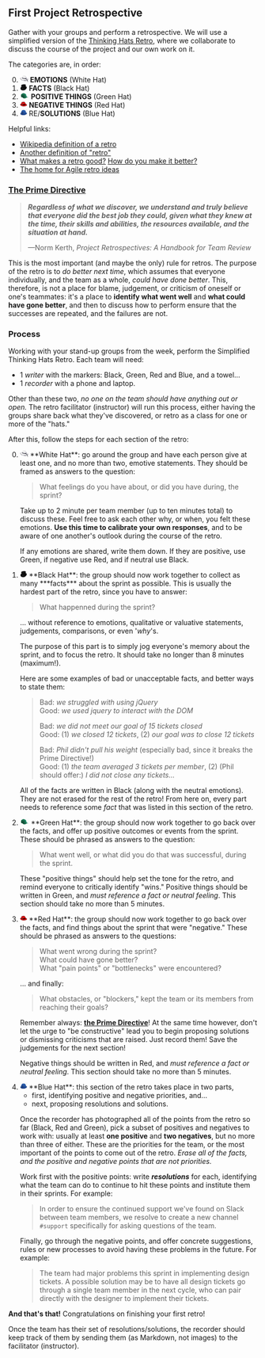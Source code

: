 ## First Project Retrospective

Gather with your groups and perform a retrospective. We will use a 
simplified version of the [Thinking Hats Retro][thinking-hats], where we
collaborate to discuss the course of the project and our own work on it.

The categories are, in order:

0. <img src="assets/whitehat.jpg" height="14px"> **EMOTIONS**      (White Hat)
1. <img src="assets/blackhat.jpg" height="14px"> **FACTS**         (Black Hat)
2. <img src="assets/greenhat.jpg" height="14px"> **POSITIVE THINGS**   (Green Hat)
3. <img src="assets/redhat.png" height="14px">   **NEGATIVE THINGS**    (Red Hat)
4. <img src="assets/bluehat.jpg" height="14px">  RE/**SOLUTIONS**  (Blue Hat)

Helpful links:

- [Wikipedia definition of a retro][wiki-def]
- [Another definition of "retro"][retro-def]
- [What makes a retro good?][better-retro] [How do you make it better?][better-atlas]
- [The home for Agile retro ideas][retros]

### [The Prime Directive][prime-directive]

> ***Regardless of what we discover, we understand and truly believe 
> that everyone did the best job they could, given what they knew at the
> time, their skills and abilities, the resources available, and the 
> situation at hand.***
>
> —Norm Kerth, *Project Retrospectives: A Handbook for Team Review*

This is the most important (and maybe the only) rule for retros. The
purpose of the retro is to *do better next time*, which assumes that
everyone individually, and the team as a whole, *could have done better*.
This, therefore, is not a place for blame, judgement, or criticism of 
oneself or one's teammates: it's a place to **identify what went well** 
and **what could have gone better**, and then to discuss how to perform 
ensure that the successes are repeated, and the failures are not.

### Process

Working with your stand-up groups from the week, perform the Simplified
Thinking Hats Retro. Each team will need:

- 1 *writer* with the markers: Black, Green, Red and Blue, and a towel…
- 1 *recorder* with a phone and laptop.

Other than these two, *no one on the team should have anything out or 
open.* The retro facilitator (instructor) will run this process, either 
having the groups share back what they've discovered, or retro as a 
class for one or more of the "hats."

After this, follow the steps for each section of the retro:

0.  <img src="assets/whitehat.jpg" height="14px"> 
    **White Hat**: go around the group and have each person give at least
    one, and no more than two, emotive statements. They should be framed 
    as answers to the question: 
 
    > What feelings do you have about, or did you have during, the sprint?
 
    Take up to 2 minute per team member (up to ten minutes total) to
    discuss these. Feel free to ask each other why, or when, you felt 
    these emotions. **Use this time to calibrate your own responses**, 
    and to be aware of one another's outlook during the course of the 
    retro.
 
    If any emotions are shared, write them down. If they are positive, 
    use Green, if negative use Red, and if neutral use Black.
1.  <img src="assets/blackhat.jpg" height="14px">
    **Black Hat**: the group should now work together to collect as many
    ***facts*** about the sprint as possible. This is usually the
    hardest part of the retro, since you have to answer: 

    > What happenned during the sprint?

    … without reference to emotions, qualitative or valuative statements,
    judgements, comparisons, or even '*why*'s.

    The purpose of this part is to simply jog everyone's memory about
    the sprint, and to focus the retro. It should take no longer than 8
    minutes (maximum!).

    Here are some examples of bad or unacceptable facts, and better ways
    to state them:

    > Bad: *we struggled with using jQuery*   
    > Good: *we used jquery to interact with the DOM*   
    > 
    > Bad: *we did not meet our goal of 15 tickets closed*   
    > Good: (1) *we closed 12 tickets*, 
    >       (2) *our goal was to close 12 tickets*   
    > 
    > Bad: *Phil didn't pull his weight* (especially bad, since it 
    >      breaks the Prime Directive!)   
    > Good: (1) *the team averaged 3 tickets per member*,
    >       (2) (Phil should offer:) *I did not close any tickets…*   

    All of the facts are written in Black (along with the neutral
    emotions). They are not erased for the rest of the retro! From here 
    on, every part needs to reference some *fact* that was listed in 
    this section of the retro.
2.  <img src="assets/greenhat.jpg" height="14px">
    **Green Hat**: the group should now work together to go back over
    the facts, and offer up positive outcomes or events from the sprint.
    These should be phrased as answers to the question:

    > What went well, or what did you do that was successful, during the
    > sprint.

    These "positive things" should help set the tone for the retro, and
    remind everyone to critically identify "wins." Positive things 
    should be written in Green, and *must reference a fact or neutral 
    feeling*. This section should take no more than 5 minutes.
3.  <img src="assets/redhat.png" height="14px">
    **Red Hat**: the group should now work together to go back over
    the facts, and find things about the sprint that were "negative."
    These should be phrased as answers to the questions:

    > What went wrong during the sprint?   
    > What could have gone better?   
    > What "pain points" or "bottlenecks" were encountered?   
    
    … and finally:

    > What obstacles, or "blockers," kept the team or its members from
    > reaching their goals?

    Remember always: **[the Prime Directive](#the-prime-directive)**! 
    At the same time however, don't let the urge to "be constructive" 
    lead you to begin proposing solutions or dismissing criticisms that 
    are raised. Just record them! Save the judgements for the next 
    section!

    Negative things should be written in Red, and *must reference a fact
    or neutral feeling*. This section should take no more than 5 
    minutes.
4.  <img src="assets/bluehat.jpg" height="14px">
    **Blue Hat**: this section of the retro takes place in two parts,

    - first, identifying positive and negative priorities, and…
    - next, proposing resolutions and solutions.

    Once the recorder has photographed all of the points from the retro
    so far (Black, Red and Green), pick a subset of positives and
    negatives to work with: usually at least **one positive** and
    **two negatives**, but no more than three of either. These are the
    priorities for the team, or the most important of the points to
    come out of the retro. *Erase all of the facts, and the positive
    and negative points that are not priorities.*

    Work first with the positive points: write ***resolutions*** for
    each, identifying what the team can do to continue to hit these
    points and institute them in their sprints. For example:

    > In order to ensure the continued support we've found on Slack
    > between team members, we resolve to create a new channel
    > `#support` specifically for asking questions of the team.

    Finally, go through the negative points, and offer concrete
    suggestions, rules or new processes to avoid having these problems
    in the future. For example:

    > The team had major problems this sprint in implementing design
    > tickets. A possible solution may be to have all design tickets
    > go through a single team member in the next cycle, who can
    > pair directly with the designer to implement their tickets.

**And that's that!** Congratulations on finishing your first retro!

Once the team has their set of resolutions/solutions, the recorder should
keep track of them by sending them (as Markdown, not images) to the
facilitator (instructor).

<!--
### Class Resolutions and Solutions

We resolve to:

...

We plan to fix the following problems:

...
-->

<!-- LINKS -->

[wiki-def]:        https://en.wikipedia.org/wiki/Scrum_(software_development)#Sprint_review_and_sprint_retrospective
[retro-def]:       http://www.retrospectives.com/pages/whatIsARetrospective.html
[better-retro]:    http://www.scrumsense.com/blog/retrospectives-makes-retro-good
[better-atlas]:    http://blogs.atlassian.com/2014/12/retrospectives-atlassian/
[retros]:          http://retrospectivewiki.org/index.php?title=Retrospective_Plans
[thinking-hats]:   https://www.google.com/search?q=de%20bono%27s%20six%20thinking%20hats&rct=j
[prime-directive]: http://www.retrospectives.com/pages/retroPrimeDirective.html
